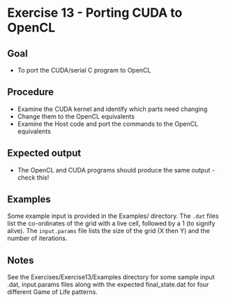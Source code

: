 Exercise 13 - Porting CUDA to OpenCL
====================================

Goal
----
* To port the CUDA/serial C program to OpenCL

Procedure
---------
* Examine the CUDA kernel and identify which parts need changing
* Change them to the OpenCL equivalents
* Examine the Host code and port the commands to the OpenCL equivalents

Expected output
---------------
* The OpenCL and CUDA programs should produce the same output - check this!

Examples
--------
Some example input is provided in the Examples/ directory.
The `.dat` files list the co-ordinates of the grid with a live cell, followed by a 1 (to signify alive).
The `input.params` file lists the size of the grid (X then Y) and the number of iterations.

Notes
-----

See the Exercises/Exercise13/Examples directory for some sample input .dat, input.params files
along with the expected final_state.dat for four different Game of Life patterns.
